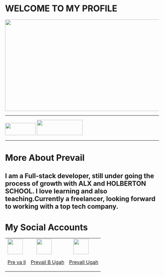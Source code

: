 # **WELCOME TO MY PROFILE**

<span style="border-radius:15px" text-align="center">
<img src="https://user-images.githubusercontent.com/117872283/216715207-1695b7f3-eb11-4c1c-b037-69577d4d6c29.gif" width="900px" height="300px">
</span>

___
<img src="https://user-images.githubusercontent.com/117872283/216784680-ae2e7198-576b-4f7a-91e4-82d5def82778.PNG" width="100px" height="40px">
<img src="https://user-images.githubusercontent.com/117872283/216786568-2411704c-a8a6-48d5-a69a-b2321e13bf57.jpg" width="150px" height="50px">

___
# More About Prevail
## I am a Full-stack developer, still under going the process of growth with **ALX** and **HOLBERTON SCHOOL**. I love learning and also teaching.Currently a freelancer, looking forward to working with a top tech company.
# My Social Accounts 
<table>
<tr>
<td>
<a href="https://www.facebook.com/prevail.ugah"><img src="https://user-images.githubusercontent.com/117872283/216627520-39d4cbab-91af-4293-841f-da48165ae7f3.png" width="50px" height="50px"><p>Pre va Il</p></a>
</td>
<td>
<a href="https://twitter.com/prevail_ugah"><img src="https://user-images.githubusercontent.com/117872283/216627371-9e5eded6-89c7-4a12-af7c-8fe3170fc4f1.png" width="50px" height="50px" style="padding-left:19px;"><p>Prevail B Ugah</p></a>
</td>
<td>
<a href="https://www.linkedin.com/in/prevail-b-ugah-3aa845263"><img src="https://user-images.githubusercontent.com/117872283/216627186-f04f0b98-68e8-4688-a70a-e64fc9fc80d0.png" width="50px" height="50px" style="padding-left:14px;"><p>PrevaIl Ugah</p></a>
</td>
</tr>

</table>













